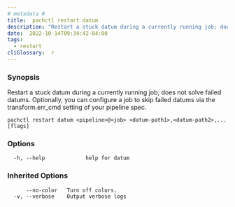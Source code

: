 ```yaml
---
# metadata # 
title:  pachctl restart datum
description: "Restart a stuck datum during a currently running job; does not solve failed datums. Optionally, you can configure a job to skip failed datums via the transform.err_cmd setting of your pipeline spec."
date:  2022-10-14T09:34:42-04:00
tags:
  - restart
cliGlossary:  r
---
```


### Synopsis

Restart a stuck datum during a currently running job; does not solve failed datums. Optionally, you can configure a job to skip failed datums via the transform.err_cmd setting of your pipeline spec.

```
pachctl restart datum <pipeline>@<job> <datum-path1>,<datum-path2>,... [flags]
```

### Options

```
  -h, --help             help for datum
```

### Inherited Options

```
      --no-color   Turn off colors.
  -v, --verbose    Output verbose logs
```

